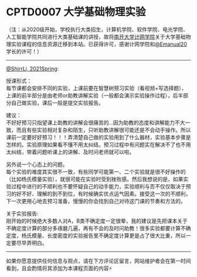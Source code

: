 
# CPTD0007 大学基础物理实验

（注：从2020级开始，学校执行大类招生，计算机学院、软件学院、电光学院、人工智能学院共同进行大类基础课的讲授，故将[南开大学计网学院](https://nkucs.icu)关于大学基础物理实验课程的信息资源迁移到本站。已获得许可，感谢计网学院和[@Emanual20](https://github.com/Emanual20)学长的许可！）

------

[@ShirrLi, 2021Spring](https://github.com/ShirrLi):

授课形式：\
每节课都会安排不同的实验，上课前要在智慧树预习实验（看视频+写选择题），上课的前半部分是由老师or助教讲解实验（一般都会演示实验操作过程），后半部分自己做实验，课后一般是提交实验报告。

建议：\
不好好预习只指望课上助教的讲解会很痛苦的...因为助教的态度和讲解能力不大一致，而且有些实验相对复杂和陌生，只听助教讲解很可能还是不会动手操作。所以课前一定要好好预习！！！弄清楚自己做的实验用到了什么器材，实验基本步骤是怎样的。实验原理如果看不懂不用太纠结。预习过程中有问题实在解决不了也不用太纠结，带着问题听课上的讲解、及时问老师就可以啦。

另外说一个心态上的问题。\
每个实验的难度其实很不一致，有些同学可能第一、二个实验就是很不好操作的（比如杨氏模量实验），就很可能在实验时受到挫败感。然后我想说的是，如果实验过程中进行的不顺利也不要怀疑自己的动手能力，实验顺利与否不仅仅取决于预习的好不好、理解的到不到位，有时候确实优点运气因素。接受这一次的不顺利，下一次更用心地去预习准备，慢慢的你会找到自己对待这门课的节奏和方法的。

关于实验报告:\
刚开始的时候绝大多数人对A，B类不确定度一定很晕，我的建议是先把课本关于不确定度计算的部分多琢磨几遍，再有不会的及时问助教！很多实验都要计算不确定度，杨氏模量、长度密度的实验报告里不确定度计算更是占了很大比重，所以一定要尽早弄明白。

---

如果你愿意提供任何信息与观点，请在下方评论区留言，网站维护者会在第一时间看到，且会酌情将其添加为本课程页面的内容⚡️
